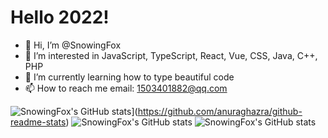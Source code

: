 # Hello 2022!

- 👋 Hi, I’m @SnowingFox
- 👀 I’m interested in JavaScript, TypeScript, React, Vue, CSS, Java, C++, PHP
- 🌱 I’m currently learning how to type beautiful code
- 📫 How to reach me  email: 1503401882@qq.com
<!---
SnowingFox/SnowingFox is a ✨ special ✨ repository because its `README.md` (this file) appears on your GitHub profile.
You can click the Preview link to take a look at your changes.
--->
![SnowingFox's GitHub stats](https://github-readme-stats.vercel.app/api?username=snowingfox)](https://github.com/anuraghazra/github-readme-stats)
![SnowingFox's GitHub stats](https://github-readme-streak-stats.herokuapp.com/?user=snowingfox)
![SnowingFox's GitHub stats](https://github-readme-stats.vercel.app/api/top-langs/?username=programmer-zhang&layout=compact&hide=html)


